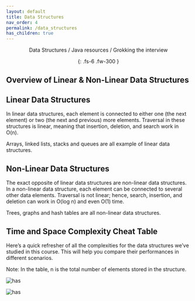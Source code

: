 ```yaml
---
layout: default
title: Data Structures
nav_order: 4
permalink: /data_structures
has_children: true
---
```

<div align="center" markdown="1">
Data Structures / Java resources / Grokking the interview

{: .fs-6 .fw-300 }
</div>

## Overview of Linear & Non-Linear Data Structures

## Linear Data Structures
In linear data structures, each element is connected to either one (the next element) or two (the next and previous) more elements. Traversal in these structures is linear, meaning that insertion, deletion, and search work in O(n).

Arrays, linked lists, stacks and queues are all example of linear data structures.

## Non-Linear Data Structures
The exact opposite of linear data structures are non-linear data structures. In a non-linear data structure, each element can be connected to several other data elements. Traversal is not linear; hence, search, insertion, and deletion can work in O(log n) and even O(1) time.

Trees, graphs and hash tables are all non-linear data structures.

## Time and Space Complexity Cheat Table
Here’s a quick refresher of all the complexities for the data structures we’ve studied in this course. This will help you compare their performances in different scenarios.

Note: In the table, n is the total number of elements stored in the structure.

![has](https://raw.githubusercontent.com/JavaLvivDev/prog-resources/master/resources/has/has47.png)

![has](https://raw.githubusercontent.com/JavaLvivDev/prog-resources/master/resources/has/has48.png)